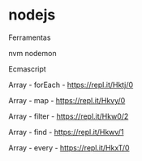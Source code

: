 # nodejs


Ferramentas 

nvm
nodemon 


Ecmascript

Array - forEach -  https://repl.it/Hktj/0

Array - map -  https://repl.it/Hkvy/0

Array - filter - https://repl.it/Hkw0/2

Array - find - https://repl.it/Hkwv/1

Array - every - https://repl.it/HkxT/0

